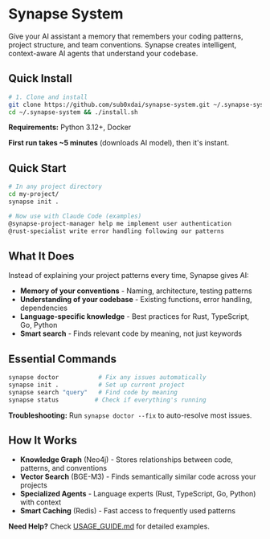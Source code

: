 # Synapse System

Give your AI assistant a memory that remembers your coding patterns, project structure, and team conventions. Synapse creates intelligent, context-aware AI agents that understand your codebase.

## Quick Install

```bash
# 1. Clone and install
git clone https://github.com/sub0xdai/synapse-system.git ~/.synapse-system
cd ~/.synapse-system && ./install.sh

```

**Requirements:** Python 3.12+, Docker 

**First run takes ~5 minutes** (downloads AI model), then it's instant.

## Quick Start

```bash
# In any project directory
cd my-project/
synapse init .

# Now use with Claude Code (examples)
@synapse-project-manager help me implement user authentication
@rust-specialist write error handling following our patterns
```

## What It Does

Instead of explaining your project patterns every time, Synapse gives AI:
- **Memory of your conventions** - Naming, architecture, testing patterns
- **Understanding of your codebase** - Existing functions, error handling, dependencies
- **Language-specific knowledge** - Best practices for Rust, TypeScript, Go, Python
- **Smart search** - Finds relevant code by meaning, not just keywords

## Essential Commands

```bash
synapse doctor           # Fix any issues automatically
synapse init .           # Set up current project
synapse search "query"   # Find code by meaning
synapse status          # Check if everything's running
```

**Troubleshooting:** Run `synapse doctor --fix` to auto-resolve most issues.


## How It Works

- **Knowledge Graph** (Neo4j) - Stores relationships between code, patterns, and conventions
- **Vector Search** (BGE-M3) - Finds semantically similar code across your projects
- **Specialized Agents** - Language experts (Rust, TypeScript, Go, Python) with context
- **Smart Caching** (Redis) - Fast access to frequently used patterns

**Need Help?**
Check [USAGE_GUIDE.md](USAGE_GUIDE.md) for detailed examples.
